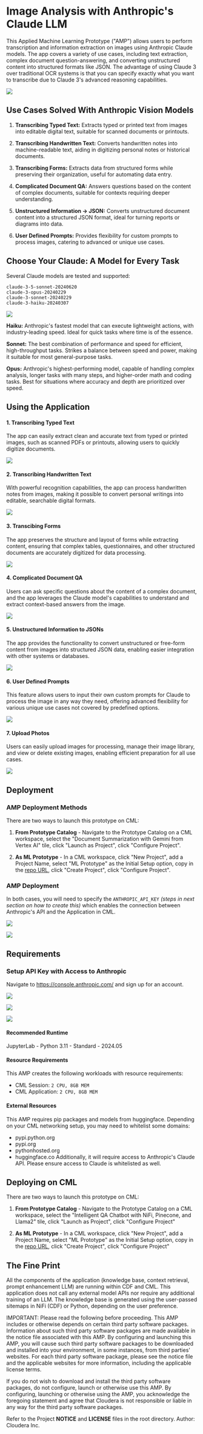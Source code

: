 # Image Analysis with Anthropic's Claude LLM
This Applied Machine Learning Prototype ("AMP") allows users to perform transcription and information extraction on images using Anthropic Claude models. The app covers a variety of use cases, including text extraction, complex document question-answering, and converting unstructured content into structured formats like JSON. The advantage of using Claude 3 over traditional OCR systems is that you can specify exactly what you want to transcribe due to Claude 3's advanced reasoning capabilities.


![](/assets/anthropic-logo.png)


## Use Cases Solved With Anthropic Vision Models

1. **Transcribing Typed Text:** Extracts typed or printed text from images into editable digital text, suitable for scanned documents or printouts.

2. **Transcribing Handwritten Text:** Converts handwritten notes into machine-readable text, aiding in digitizing personal notes or historical documents.

3. **Transcribing Forms:** Extracts data from structured forms while preserving their organization, useful for automating data entry.

4. **Complicated Document QA:** Answers questions based on the content of complex documents, suitable for contexts requiring deeper understanding.

5. **Unstructured Information → JSON:** Converts unstructured document content into a structured JSON format, ideal for turning reports or diagrams into data.

6. **User Defined Prompts:** Provides flexibility for custom prompts to process images, catering to advanced or unique use cases.


## Choose Your Claude: A Model for Every Task

Several Claude models are tested and supported:
```
claude-3-5-sonnet-20240620
claude-3-opus-20240229
claude-3-sonnet-20240229
claude-3-haiku-20240307
```
![](/assets/screenshots/claude-models.png)

**Haiku:** Anthropic's fastest model that can execute lightweight actions, with industry-leading speed. Ideal for quick tasks where time is of the essence.

**Sonnet:** The best combination of performance and speed for efficient, high-throughput tasks. Strikes a balance between speed and power, making it suitable for most general-purpose tasks.

**Opus:** Anthropic's highest-performing model, capable of handling complex analysis, longer tasks with many steps, and higher-order math and coding tasks. Best for situations where accuracy and depth are prioritized over speed.

## Using the Application

#### 1. Transcribing Typed Text
The app can easily extract clean and accurate text from typed or printed images, such as scanned PDFs or printouts, allowing users to quickly digitize documents.

![](/assets/screenshots/transcribing-typed-text.png)

#### 2. Transcribing Handwritten Text
With powerful recognition capabilities, the app can process handwritten notes from images, making it possible to convert personal writings into editable, searchable digital formats.

![](/assets/screenshots/transcribing-handwritten-text.png)

#### 3. Transcibing Forms
The app preserves the structure and layout of forms while extracting content, ensuring that complex tables, questionnaires, and other structured documents are accurately digitized for data processing.

![](/assets/screenshots/transcribing-forms.png)

#### 4. Complicated Document QA
Users can ask specific questions about the content of a complex document, and the app leverages the Claude model's capabilities to understand and extract context-based answers from the image.

![](/assets/screenshots/complicated-doc-qa.png)

#### 5. Unstructured Information to JSONs
The app provides the functionality to convert unstructured or free-form content from images into structured JSON data, enabling easier integration with other systems or databases.

![](/assets/screenshots/unstructured-info-to-json.png)

#### 6. User Defined Prompts
This feature allows users to input their own custom prompts for Claude to process the image in any way they need, offering advanced flexibility for various unique use cases not covered by predefined options.

![](/assets/screenshots/user-defined.png)

#### 7. Upload Photos
Users can easily upload images for processing, manage their image library, and view or delete existing images, enabling efficient preparation for all use cases.

![](/assets/screenshots/upload-images.png)


## Deployment

### AMP Deployment Methods
There are two ways to launch this prototype on CML:

1. **From Prototype Catalog** - Navigate to the Prototype Catalog on a CML workspace, select the "Document Summarization with Gemini from Vertex AI" tile, click "Launch as Project", click "Configure Project".

2. **As ML Prototype** - In a CML workspace, click "New Project", add a Project Name, select "ML Prototype" as the Initial Setup option, copy in the [repo URL](https://github.com/cloudera/CML_AMP_Image-Analysis-with-Anthropic-Claude), click "Create Project", click "Configure Project".

### AMP Deployment
In both cases, you will need to specify the `ANTHROPIC_API_KEY` *(steps in next section on how to create this)* which enables the connection between Anthropic's API and the Application in CML.

![](/assets/screenshots/amp-setup.png)

![](/assets/screenshots/amp-build-script.png)

## Requirements

### Setup API Key with Access to Anthropic

Navigate to https://console.anthropic.com/ and sign up for an account.

![](/assets/screenshots/anthropic-setup-part1.png)

![](/assets/screenshots/anthropic-setup-part2.png)

![](/assets/screenshots/anthropic-setup-part3.png)


#### Recommended Runtime
JupyterLab - Python 3.11 - Standard - 2024.05

#### Resource Requirements
This AMP creates the following workloads with resource requirements:
- CML Session: `2 CPU, 8GB MEM`
- CML Application: `2 CPU, 8GB MEM`

#### External Resources
This AMP requires pip packages and models from huggingface. Depending on your CML networking setup, you may need to whitelist some domains:
- pypi.python.org
- pypi.org
- pythonhosted.org
- huggingface.co
Additionally, it will require access to Anthropic's Claude API. Please ensure access to Claude is whitelisted as well.

## Deploying on CML
There are two ways to launch this prototype on CML:

1. **From Prototype Catalog** - Navigate to the Prototype Catalog on a CML workspace, select the "Intelligent QA Chatbot with NiFi, Pinecone, and Llama2" tile, click "Launch as Project", click "Configure Project"

2. **As ML Prototype** - In a CML workspace, click "New Project", add a Project Name, select "ML Prototype" as the Initial Setup option, copy in the [repo URL](https://github.com/cloudera/CML_AMP_Image-Analysis-with-Anthropic-Claude), click "Create Project", click "Configure Project"


## The Fine Print

All the components of the application (knowledge base, context retrieval, prompt enhancement LLM) are running within CDF and CML. This application does not call any external model APIs nor require any additional training of an LLM. The knowledge base is generated using the user-passed sitemaps in NiFi (CDF) or Python, depending on the user preference.

IMPORTANT: Please read the following before proceeding.  This AMP includes or otherwise depends on certain third party software packages.  Information about such third party software packages are made available in the notice file associated with this AMP.  By configuring and launching this AMP, you will cause such third party software packages to be downloaded and installed into your environment, in some instances, from third parties' websites.  For each third party software package, please see the notice file and the applicable websites for more information, including the applicable license terms.

If you do not wish to download and install the third party software packages, do not configure, launch or otherwise use this AMP.  By configuring, launching or otherwise using the AMP, you acknowledge the foregoing statement and agree that Cloudera is not responsible or liable in any way for the third party software packages.


Refer to the Project **NOTICE** and **LICENSE** files in the root directory. Author: Cloudera Inc.
